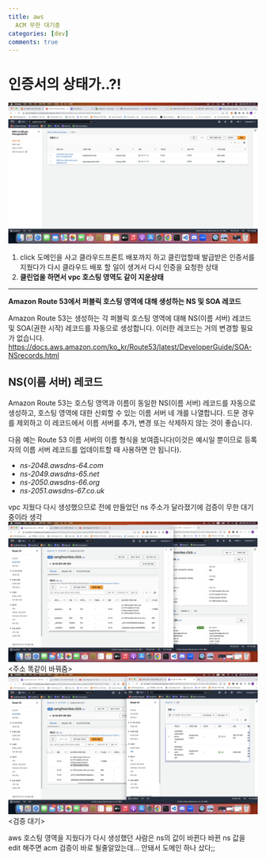 ```yaml
---
title: aws
  ACM 무한 대기중
categories: [dev]
comments: true
---
```


# 인증서의 상태가..?!

![Alt text](./image-2.png)

1. click 도메인을 사고 클라우드프론트 배포까지 하고 클린업할때 발급받은 인증서를 지웠다가 다시 클라우드 배포 할 일이 생겨서 다시 인증을 요청한 상태
2. **클린업을 하면서 vpc 호스팅 영역도 같이 지운상태**

---

**Amazon Route 53에서 퍼블릭 호스팅 영역에 대해 생성하는 NS 및 SOA 레코드**

Amazon Route 53는 생성하는 각 퍼블릭 호스팅 영역에 대해 NS(이름 서버) 레코드 및 SOA(권한 시작) 레코드를 자동으로 생성합니다. 이러한 레코드는 거의 변경할 필요가 없습니다.
https://docs.aws.amazon.com/ko_kr/Route53/latest/DeveloperGuide/SOA-NSrecords.html

## **NS(이름 서버) 레코드**

Amazon Route 53는 호스팅 영역과 이름이 동일한 NS(이름 서버) 레코드를 자동으로 생성하고, 호스팅 영역에 대한 신뢰할 수 있는 이름 서버 네 개를 나열합니다. 드문 경우를 제외하고 이 레코드에서 이름 서버를 추가, 변경 또는 삭제하지 않는 것이 좋습니다.

다음 예는 Route 53 이름 서버의 이름 형식을 보여줍니다(이것은 예시일 뿐이므로 등록자의 이름 서버 레코드를 업데이트할 때 사용하면 안 됩니다).

- _ns-2048.awsdns-64.com_
- _ns-2049.awsdns-65.net_
- _ns-2050.awsdns-66.org_
- _ns-2051.awsdns-67.co.uk_

vpc 지웠다 다시 생성했으므로 전에 만들었던 ns 주소가 달라졌기에 검증이 무한 대기중이라 생각
![![Alt text](image-4.png)](image-3.png)
<주소 똑같이 바꿔줌>
![Alt text](image-5.png)
<검증 대기>

aws 호스팅 영역을 지웠다가 다시 생성했던 사람은 ns의 값이 바뀐다
바뀐 ns 값을 edit 해주면 acm 검증이 바로 될줄알았는데... 안돼서 도메인 하나 샀다;;
